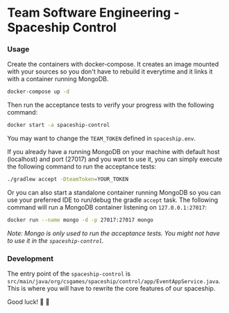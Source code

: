 # Team Software Engineering - Spaceship Control

### Usage

Create the containers with docker-compose. It creates an image mounted with
your sources so you don't have to rebuild it everytime and it links it with a
container running MongoDB.

```sh
docker-compose up -d
```

Then run the acceptance tests to verify your progress with the following
command:

```sh
docker start -a spaceship-control
```

You may want to change the `TEAM_TOKEN` defined in `spaceship.env`.

If you already have a running MongoDB on your machine with default
host (localhost) and port (27017) and you want to use it, you can simply
execute the following command to run the acceptance tests:

```sh
./gradlew accept -DteamToken=YOUR_TOKEN
```

Or you can also start a standalone container running MongoDB so you can use
your preferred IDE to run/debug the gradle `accept` task. The following command
will run a MongoDB container listening on `127.0.0.1:27017`:

```sh
docker run --name mongo -d -p 27017:27017 mongo
```

_Note: Mongo is only used to run the acceptance tests. You might not have to use
it in the `spaceship-control`._

### Development

The entry point of the `spaceship-control` is `src/main/java/org/csgames/spaceship/control/app/EventAppService.java`.
This is where you will have to rewrite the core features of our spaceship.

Good luck! :penguin: :rocket:

